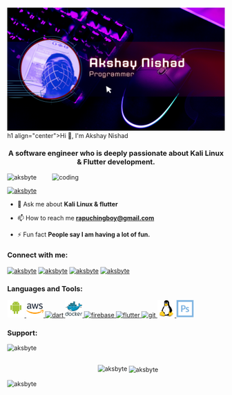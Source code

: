 
![logo](https://github.com/aksbyte/aksbyte/blob/main/1.png)
h1 align="center">Hi 👋, I'm Akshay Nishad</h1>
<h3 align="center">A software engineer who is deeply passionate about Kali Linux & Flutter development.</h3>

<img align="right" alt="coding" width="400" src="https://i2.wp.com/cdn.dribbble.com/users/3050354/screenshots/14646894/media/1f31948afd5401c44d4bae934f07641a.gif">

<p align="left"> <img src="https://komarev.com/ghpvc/?username=aksbyte&label=Profile%20views&color=0e75b6&style=flat" alt="aksbyte" /> </p>

<p align="left"> <a href="https://twitter.com/aksbyte" target="blank"><img src="https://img.shields.io/twitter/follow/aksbyte?logo=twitter&style=for-the-badge" alt="aksbyte" /></a> </p>

- 💬 Ask me about **Kali Linux & flutter**

- 📫 How to reach me **rapuchingboy@gmail.com**

- ⚡ Fun fact **People say I am having a lot of fun.**

<h3 align="left">Connect with me:</h3>
<p align="left">
<a href="https://twitter.com/aksbyte" target="blank"><img align="center" src="https://raw.githubusercontent.com/rahuldkjain/github-profile-readme-generator/master/src/images/icons/Social/twitter.svg" alt="aksbyte" height="30" width="40" /></a>
<a href="https://linkedin.com/in/aksbyte" target="blank"><img align="center" src="https://raw.githubusercontent.com/rahuldkjain/github-profile-readme-generator/master/src/images/icons/Social/linked-in-alt.svg" alt="aksbyte" height="30" width="40" /></a>
<a href="https://instagram.com/aksbyte" target="blank"><img align="center" src="https://raw.githubusercontent.com/rahuldkjain/github-profile-readme-generator/master/src/images/icons/Social/instagram.svg" alt="aksbyte" height="30" width="40" /></a>
<a href="https://www.youtube.com/c/aksbyte" target="blank"><img align="center" src="https://raw.githubusercontent.com/rahuldkjain/github-profile-readme-generator/master/src/images/icons/Social/youtube.svg" alt="aksbyte" height="30" width="40" /></a>
</p>

<h3 align="left">Languages and Tools:</h3>
<p align="left"> <a href="https://developer.android.com" target="_blank" rel="noreferrer"> <img src="https://raw.githubusercontent.com/devicons/devicon/master/icons/android/android-original-wordmark.svg" alt="android" width="40" height="40"/> </a> <a href="https://aws.amazon.com" target="_blank" rel="noreferrer"> <img src="https://raw.githubusercontent.com/devicons/devicon/master/icons/amazonwebservices/amazonwebservices-original-wordmark.svg" alt="aws" width="40" height="40"/> </a> <a href="https://dart.dev" target="_blank" rel="noreferrer"> <img src="https://www.vectorlogo.zone/logos/dartlang/dartlang-icon.svg" alt="dart" width="40" height="40"/> </a> <a href="https://www.docker.com/" target="_blank" rel="noreferrer"> <img src="https://raw.githubusercontent.com/devicons/devicon/master/icons/docker/docker-original-wordmark.svg" alt="docker" width="40" height="40"/> </a> <a href="https://firebase.google.com/" target="_blank" rel="noreferrer"> <img src="https://www.vectorlogo.zone/logos/firebase/firebase-icon.svg" alt="firebase" width="40" height="40"/> </a> <a href="https://flutter.dev" target="_blank" rel="noreferrer"> <img src="https://www.vectorlogo.zone/logos/flutterio/flutterio-icon.svg" alt="flutter" width="40" height="40"/> </a> <a href="https://git-scm.com/" target="_blank" rel="noreferrer"> <img src="https://www.vectorlogo.zone/logos/git-scm/git-scm-icon.svg" alt="git" width="40" height="40"/> </a> <a href="https://www.linux.org/" target="_blank" rel="noreferrer"> <img src="https://raw.githubusercontent.com/devicons/devicon/master/icons/linux/linux-original.svg" alt="linux" width="40" height="40"/> </a> <a href="https://www.photoshop.com/en" target="_blank" rel="noreferrer"> <img src="https://raw.githubusercontent.com/devicons/devicon/master/icons/photoshop/photoshop-line.svg" alt="photoshop" width="40" height="40"/> </a> </p>

<h3 align="left">Support:</h3>
<p><a href="https://www.buymeacoffee.com/aksbyte"> <img align="left" src="https://cdn.buymeacoffee.com/buttons/v2/default-yellow.png" height="50" width="210" alt="aksbyte" /></a></p><br><br>

<p><img align="left" src="https://github-readme-stats.vercel.app/api/top-langs?username=aksbyte&show_icons=true&locale=en&layout=compact" alt="aksbyte" /></p>

<p>&nbsp;<img align="center" src="https://github-readme-stats.vercel.app/api?username=aksbyte&show_icons=true&locale=en" alt="aksbyte" /></p>

<p><img align="center" src="https://github-readme-streak-stats.herokuapp.com/?user=aksbyte&" alt="aksbyte" /></p>
